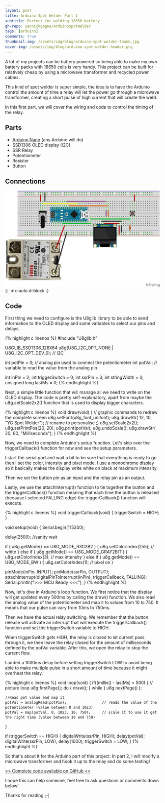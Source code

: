 ```yaml
---
layout: post
title: Arduino Spot Welder Part 1
subtitle: Perfect for welding 18650 battery
gh-repo: yannickgagne/ArduinoSpotWelder
tags: [arduino]
comments: true
thumbnail-img: /assets/img/blog/arduino-spot-welder-thumb.jpg
cover-img: /assets/img/blog/arduino-spot-welder-header.png
---
```


A lot of my projects can be battery powered so being able to make my own battery packs with 18650 cells is very handy. This project can be built for relatively cheap by using a microwave transformer and recycled power cables.

This kind of spot welder is super simple, the idea is to have the Arduino control the amount of time a relay will let the power go through a microwave transformer, creating a short pulse of high current that will create the weld.

In this first part, we will cover the wiring and code to control the timing of the relay.

## **Parts**
- [Arduino Nano](https://amzn.to/3eAUiVA) (any Arduino will do)
- SSD1306 OLED display (I2C)
- SSR Relay
- Potentiometer
- Resistor
- Button

## **Connections**

![Fritzing](/assets/img/blog/arduino-spot-welder-fritzing.png){: .mx-auto.d-block :}

## **Code**

First thing we need to configure is the U8glib library to be able to send information to the OLED display and some variables to select our pins and delays.

{% highlight c linenos %}
#include "U8glib.h"

U8GLIB_SSD1306_128X64 u8g(U8G_I2C_OPT_NONE | U8G_I2C_OPT_DEV_0);	// I2C

int potPin = 0;   // analog pin used to connect the potentiometer
int potVal;       // variable to read the value from the analog pin

int inPin = 2;
int triggerSwitch = 0;
int ssrPin = 3;
int stringWidth = 0;
unsigned long lastMs = 0;
{% endhighlight %}

Next, a simple little function that will manage all we need to write on the OLED display. The code is pretty self-explanatory, apart from maybe the u8g.setScale2x2() function that is used to display bigger characters.

{% highlight c linenos %}
void draw(void) {
  // graphic commands to redraw the complete screen
  u8g.setFont(u8g_font_unifont);
  u8g.drawStr( 12, 10, "YG Spot Welder"); // rename to personalise ;)
  u8g.setScale2x2();
  u8g.setPrintPos(20, 20);
  u8g.print(potVal);
  u8g.undoScale();
  u8g.drawStr( 20, 60, "Milliseconds");
}
{% endhighlight %}

Now, we need to complete Arduino's setup function. Let's skip over the triggerCallback() function for now and see the setup parameters.

I start the serial port and wait a bit to be sure that everything is ready to go then I set the color, intensity and pixel mode. I use a monochrome display so it basically makes the display write white on black at maximum intensity.

Then we set the button pin as an input and the relay pin as an output.

Lastly, we use the attachInterrupt() function to tie together the button and the triggerCallback() function meaning that each time the button is released (because I selected FALLING edge) the triggerCallback() function will execute.

{% highlight c linenos %}
void triggerCallback(void) {
  triggerSwitch = HIGH;
}

void setup(void) {
  Serial.begin(115200);

  delay(2500); //sanity wait

  if ( u8g.getMode() == U8G_MODE_R3G3B2 ) {
    u8g.setColorIndex(255);     // white
  }
  else if ( u8g.getMode() == U8G_MODE_GRAY2BIT ) {
    u8g.setColorIndex(3);         // max intensity
  }
  else if ( u8g.getMode() == U8G_MODE_BW ) {
    u8g.setColorIndex(1);         // pixel on
  }

  pinMode(inPin, INPUT);
  pinMode(ssrPin, OUTPUT);
  attachInterrupt(digitalPinToInterrupt(inPin), triggerCallback, FALLING);
  Serial.println(">>> MCU Ready <<<");
}
{% endhighlight %}

Now, let's dive in Arduino's loop function. We first notice that the display will get updated every 500ms by calling the draw() function. We also read the analog value of the potentiometer and map it to values from 10 to 750. It means that our pulse can vary from 10ms to 750ms.

Then we have the actual relay switching. We remember that the button release will activate an interrupt that will execute the triggerCallback() function and set the triggerSwitch variable to HIGH.

When triggerSwitch gets HIGH, the relay is closed to let current pass through it, we then leave the relay closed for the amount of milliseconds defined by the potVal variable. After this, we open the relay to stop the current flow.

I added a 1000ms delay before setting triggerSwitch LOW to avoid being able to make multiple pulse in a short amount of time because it might overheat the relay.

{% highlight c linenos %}
void loop(void) {
  if((millis() - lastMs) > 500) {
    // picture loop
    u8g.firstPage();
    do {
      draw();
    } while ( u8g.nextPage() );

    //Read pot value and map it
    potVal = analogRead(potPin);                // reads the value of the potentiometer (value between 0 and 1023)
    potVal = map(potVal, 0, 1023, 10, 750);     // scale it to use it get the right time (value between 10 and 750)
  }

  if (triggerSwitch == HIGH) {
    digitalWrite(ssrPin, HIGH);
    delay(potVal);
    digitalWrite(ssrPin, LOW);
    delay(1000);
    triggerSwitch = LOW;
  }
{% endhighlight %}

So that's about it for the Arduino part of this project. In part 2, I will modify a microwave transformer and hook it up to the relay and do some testing!

[>> Complete code available on GitHub <<](https://github.com/yannickgagne/ArduinoSpotWelder)

I hope this can help someone, feel free to ask questions or comments down below!

Thanks for reading ;-)
